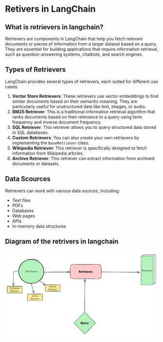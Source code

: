 # Retivers in LangChain
## What is retrievers in langchain?
Retrievers are components in LangChain that help you fetch relevant documents or pieces of information from a larger dataset based on a query. They are essential for building applications that require information retrieval, such as question-answering systems, chatbots, and search engines.

## Types of Retrievers
LangChain provides several types of retrievers, each suited for different use cases:
1. **Vector Store Retrievers**: These retrievers use vector embeddings to find similar documents based on their semantic meaning. They are particularly useful for unstructured data like text, images, or audio.
2. **BM25 Retriever**: This is a traditional information retrieval algorithm that ranks documents based on their relevance to a query using term frequency and inverse document frequency.
3. **SQL Retriever**: This retriever allows you to query structured data stored in SQL databases.
4. **Custom Retrievers**: You can also create your own retrievers by implementing the `BaseRetriever` class.
5. **Wikipedia Retriever**: This retriever is specifically designed to fetch information from Wikipedia articles.
6. **Archive Retriever**: This retriever can extract information from archived documents or datasets.


## Data Scources
Retrievers can work with various data sources, including:
- Text files
- PDFs
- Databases
- Web pages
- APIs
- In-memory data structures

## Diagram of the retrivers in langchain
![image](mahfuz_raihan_langchain_retrivers_tutorial.png)